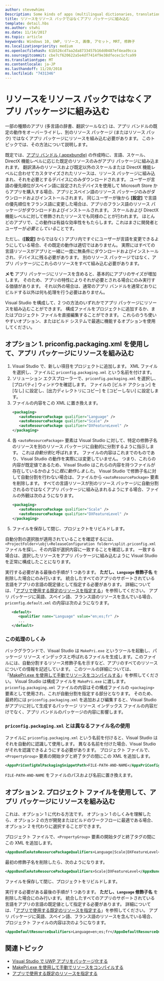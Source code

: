 ```yaml
---
author: stevewhims
Description: Some kinds of apps (multilingual dictionaries, translation tools, etc.) need to override the default behavior of an app bundle, and build resources into the app package instead of having them in separate resource packages. This topic explains how to do that.
title: リソースをリソース パックではなくアプリ パッケージに組み込む
template: detail.hbs
ms.author: stwhi
ms.date: 11/14/2017
ms.topic: article
keywords: Windows 10, UWP, リソース, 画像, アセット, MRT, 修飾子
ms.localizationpriority: medium
ms.openlocfilehash: 61b526cd7aa2da8733457b16dd0487ef4ead9cca
ms.sourcegitcommit: cbe7cf620622a5e4df7414f9e38dfecec1cfca99
ms.translationtype: MT
ms.contentlocale: ja-JP
ms.lasthandoff: 11/20/2018
ms.locfileid: "7431346"
---
```

# <a name="build-resources-into-your-app-package-instead-of-into-a-resource-pack"></a>リソースをリソース パックではなくアプリ パッケージに組み込む

一部の種類のアプリ (多言語の辞書、翻訳ツールなど) は、アプリ バンドルの既定の動作をオーバーライドし、別のリソース パッケージ (またはリソース パック) ではなくアプリ パッケージにリソースを組み込む必要があります。 このトピックでは、その方法について説明します。

既定では、[アプリ バンドル (.appxbundle)](../packaging/packaging-uwp-apps.md) の作成時に、言語、スケール、DirectX 機能レベルに応じた既定のリソースのみがアプリ パッケージに組み込まれます。 翻訳済みのリソースおよび既定以外のスケールまたは DirectX 機能レベルに合わせてカスタマイズされたリソースは、リソース パッケージに組み込まれ、それを必要とするデバイスにのみダウンロードされます。 ユーザーが言語の優先順位がスペイン語に設定されたデバイスを使用して Microsoft Store からアプリを購入する場合、アプリとスペイン語のリソース パッケージのみがダウンロードおよびインストールされます。 同じユーザーが後から **[設定]** で言語の優先順位をフランス語に変更した場合は、アプリのフランス語のリソース パッケージがダウンロードおよびインストールされます。 スケールおよび DirectX 機能レベルに対して修飾されたリソースでも同様のことが行われます。 ほとんどのアプリで、この動作は有益な効率性をもたらします。これはまさに開発者とユーザーが*必要としている*ことです。

ただし、(**[設定]** からではなく) アプリ内ですぐにユーザーが言語を変更できるようにしている場合、その既定の動作は適切ではありません。 実際にはすべての言語リソースがアプリと一緒に一度に無条件にダウンロードおよびインストールされ、デバイスに残る必要があります。 別のリソース パッケージではなく、アプリ パッケージにこれらのリソースをすべて組み込む必要があります。

**メモ** アプリ パッケージにリソースを含めると、基本的にアプリのサイズが増加します。 そのため、アプリの特性によりそれが必要とされる場合にのみ実行する価値があります。 それ以外の場合は、通常のアプリ バンドルを通常どおりにビルドする以外は何も処理を行う必要はありません。

Visual Studio を構成して、2 つの方法のいずれかでアプリ パッケージにリソースを組み込むことができます。 構成ファイルをプロジェクトに追加するか、またはプロジェクト ファイルを直接編集することができます。 これらのうち使いやすいオプション、またはビルド システムで最適に機能するオプションを使用してください。

## <a name="option-1-use-priconfigpackagingxml-to-build-resources-into-your-app-package"></a>オプション 1. priconfig.packaging.xml を使用して、アプリ パッケージにリソースを組み込む

1. Visual Studio で、新しい項目をプロジェクトに追加します。 XML ファイルを選択し、ファイルに `priconfig.packaging.xml` という名前を付けます。
2. ソリューション エクスプローラーで、`priconfig.packaging.xml` を選択し、[プロパティ] ウィンドウを確認します。 ファイルの [ビルド アクション] を [なし] に設定し、[出力ディレクトリにコピー] を [コピーしない] に設定します。
3. ファイルの内容をこの XML に置き換えます。
   ```xml
   <packaging>
      <autoResourcePackage qualifier="Language" />
      <autoResourcePackage qualifier="Scale" />
      <autoResourcePackage qualifier="DXFeatureLevel" />
   </packaging>
   ```
4. 各 `<autoResourcePackage>` 要素は Visual Studio に対して、特定の修飾子名のリソースを別のリソース パッケージに自動的に分割するように指示します。 これは*自動分割*と呼ばれます。 ファイルの内容はこれまでのものであり、Visual Studio の動作を実際には変更していません。 つまり、これらの内容が既定値であるため、Visual Studio はこれらの内容を持つファイルが存在しているかのように*既に動作しました*。 Visual Studio で修飾子名に対して自動分割を行わない場合は、ファイルから `<autoResourcePackage>` 要素を削除します。 すべての言語リソースが別のリソース パッケージに自動分割されるのではなくアプリ パッケージに組み込まれるようにする場合、ファイルの外観は次のようになります。
   ```xml
   <packaging>
      <autoResourcePackage qualifier="Scale" />
      <autoResourcePackage qualifier="DXFeatureLevel" />
   </packaging>
   ```
5. ファイルを保存して閉じ、プロジェクトをリビルドします。

自動分割の選択肢が適用されていることを確認するには、`<ProjectFolder>\obj\<ReleaseConfiguration folder>\split.priconfig.xml` ファイルを探し、その内容が選択内容に一致することを確認します。 一致する場合は、選択したリソースをアプリ パッケージに組み込むように Visual Studio を正常に構成したことになります。

実行する必要がある最後の手順が 1 つあります。 **ただし、`Language` 修飾子名** を削除した場合にのみ行います。 統合したすべてのアプリのサポートされている言語をアプリの言語の既定値として指定する必要があります。 詳細については、「[アプリで使用する既定のリソースを指定する](specify-default-resources-installed.md)」を参照してください。 アプリ パッケージに英語、スペイン語、フランス語のリソースを含んでいる場合、`priconfig.default.xml` の内容は次のようになります。

```xml
   <default>
      <qualifier name="Language" value="en;es;fr" />
      ...
   </default>
```

### <a name="how-does-this-work"></a>この処理のしくみ

バックグラウンドで、Visual Studio は `MakePri.exe` というツールを起動し、パッケージ リソース インデックスと呼ばれるファイルを生成します。このファイルには、自動分割するリソース修飾子名を示すなど、アプリのすべてのリソースについての情報を記述しています。 このツールの詳細については、「[MakePri.exe を使用して手動でリソースをコンパイルする](compile-resources-manually-with-makepri.md)」を参照してください。 Visual Studio は構成ファイルを `MakePri.exe` に渡します。 `priconfig.packaging.xml` ファイルの内容はその構成ファイルの `<packaging>` 要素として使用され、これが自動分割を指定する部分となります。 そのため、最終的には `priconfig.packaging.xml` を追加および編集すると、Visual Studio がアプリに対して生成するパッケージ リソース インデックス ファイルの内容だけでなく、アプリ バンドルのパッケージの内容に影響します。

### <a name="using-a-different-file-name-than-priconfigpackagingxml"></a>`priconfig.packaging.xml` とは異なるファイル名の使用

ファイルに `priconfig.packaging.xml` という名前を付けると、Visual Studio はそれを自動的に認識して使用します。 異なる名前を付けた場合、Visual Studio がそれを認識できるようにする必要があります。 プロジェクト ファイルで、`<PropertyGroup>` 要素の開始タグと終了タグの間にこの XML を追加します。

```xml
<AppxPriConfigXmlPackagingSnippetPath>FILE-PATH-AND-NAME</AppxPriConfigXmlPackagingSnippetPath>
```

`FILE-PATH-AND-NAME` をファイルのパスおよび名前に置き換えます。

## <a name="option-2-use-your-project-file-to-build-resources-into-your-app-package"></a>オプション 2. プロジェクト ファイルを使用して、アプリ パッケージにリソースを組み込む

これは、オプション 1 に代わる方法です。 オプション 1 のしくみを理解したら、オプション 2 の方が開発またはビルドのワークフローに最適である場合、オプション 2 を代わりに選択することができます。

プロジェクト ファイルで、`<PropertyGroup>` 要素の開始タグと終了タグの間にこの XML を追加します。

```xml
<AppxBundleAutoResourcePackageQualifiers>Language|Scale|DXFeatureLevel</AppxBundleAutoResourcePackageQualifiers>
```

最初の修飾子名を削除したら、次のようになります。

```xml
<AppxBundleAutoResourcePackageQualifiers>Scale|DXFeatureLevel</AppxBundleAutoResourcePackageQualifiers>
```

ファイルを保存して閉じ、プロジェクトをリビルドします。

実行する必要がある最後の手順が 1 つあります。 **ただし、`Language` 修飾子名** を削除した場合にのみ行います。 統合したすべてのアプリのサポートされている言語をアプリの言語の既定値として指定する必要があります。 詳細については、「[アプリで使用する既定のリソースを指定する](specify-default-resources-installed.md)」を参照してください。 アプリ パッケージに英語、スペイン語、フランス語のリソースを含んでいる場合、プロジェクト ファイルの内容は次のようになります。

```xml
<AppxDefaultResourceQualifiers>Language=en;es;fr</AppxDefaultResourceQualifiers>
```

## <a name="related-topics"></a>関連トピック

* [Visual Studio で UWP アプリをパッケージ化する](../packaging/packaging-uwp-apps.md)
* [MakePri.exe を使用して手動でリソースをコンパイルする](compile-resources-manually-with-makepri.md)
* [アプリで使用する既定のリソースを指定する](specify-default-resources-installed.md)